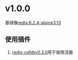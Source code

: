 # v1.0.0

基镜像[redis:6.2.4-alpine3.13](https://hub.docker.com/layers/redis/library/redis/6.2.4-alpine3.13/images/sha256-f10659f231d1af867625603ec3f2137c47d48df6cde05e70771cb1b3182d1e9c?context=explore)

## 使用插件

1. [redis-cell@v0.3.0](https://github.com/brandur/redis-cell/tree/v0.3.0)用于做限流器